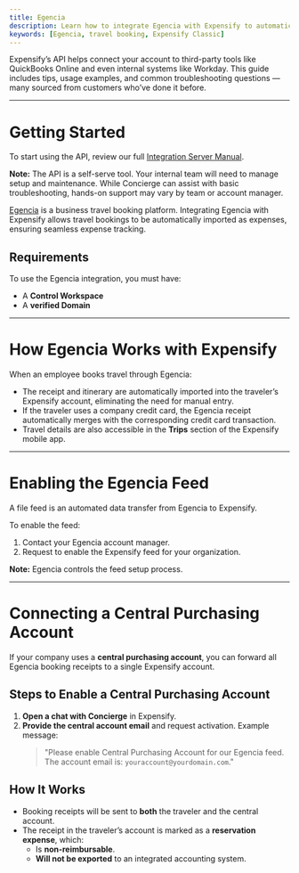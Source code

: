 ```yaml
---
title: Egencia
description: Learn how to integrate Egencia with Expensify to automatically import travel booking receipts and expenses.
keywords: [Egencia, travel booking, Expensify Classic]
---
```



Expensify’s API helps connect your account to third-party tools like QuickBooks Online and even internal systems like Workday. This guide includes tips, usage examples, and common troubleshooting questions — many sourced from customers who’ve done it before.

---

# Getting Started

To start using the API, review our full [Integration Server Manual](https://integrations.expensify.com/Integration-Server/doc/#introduction).

**Note:** The API is a self-serve tool. Your internal team will need to manage setup and maintenance. While Concierge can assist with basic troubleshooting, hands-on support may vary by team or account manager.

[Egencia](https://www.egencia.com/en/) is a business travel booking platform. Integrating Egencia with Expensify allows travel bookings to be automatically imported as expenses, ensuring seamless expense tracking.

## Requirements
To use the Egencia integration, you must have:
- A **Control Workspace**
- A **verified Domain**

---

# How Egencia Works with Expensify
When an employee books travel through Egencia:
- The receipt and itinerary are automatically imported into the traveler’s Expensify account, eliminating the need for manual entry.
- If the traveler uses a company credit card, the Egencia receipt automatically merges with the corresponding credit card transaction.
- Travel details are also accessible in the **Trips** section of the Expensify mobile app.

---

# Enabling the Egencia Feed
A file feed is an automated data transfer from Egencia to Expensify.

To enable the feed:
1. Contact your Egencia account manager.
2. Request to enable the Expensify feed for your organization.

**Note:** Egencia controls the feed setup process.

---

# Connecting a Central Purchasing Account
If your company uses a **central purchasing account**, you can forward all Egencia booking receipts to a single Expensify account.

## Steps to Enable a Central Purchasing Account
1. **Open a chat with Concierge** in Expensify.
2. **Provide the central account email** and request activation. Example message:
   > "Please enable Central Purchasing Account for our Egencia feed. The account email is: `youraccount@yourdomain.com`."

## How It Works
- Booking receipts will be sent to **both** the traveler and the central account.
- The receipt in the traveler’s account is marked as a **reservation expense**, which:
  - Is **non-reimbursable**.
  - **Will not be exported** to an integrated accounting system.

